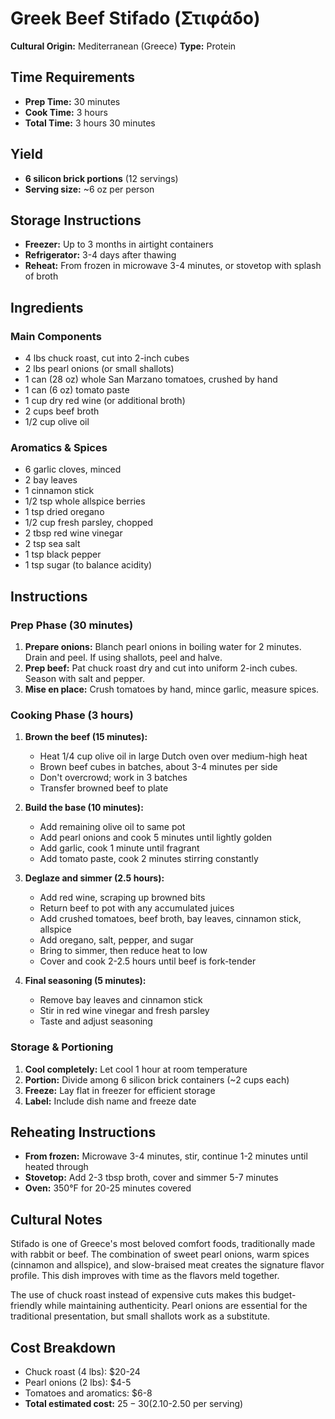 # Greek Beef Stifado (Στιφάδο)
**Cultural Origin:** Mediterranean (Greece)
**Type:** Protein

## Time Requirements
- **Prep Time:** 30 minutes
- **Cook Time:** 3 hours
- **Total Time:** 3 hours 30 minutes

## Yield
- **6 silicon brick portions** (12 servings)
- **Serving size:** ~6 oz per person

## Storage Instructions
- **Freezer:** Up to 3 months in airtight containers
- **Refrigerator:** 3-4 days after thawing
- **Reheat:** From frozen in microwave 3-4 minutes, or stovetop with splash of broth

## Ingredients

### Main Components
- 4 lbs chuck roast, cut into 2-inch cubes
- 2 lbs pearl onions (or small shallots)
- 1 can (28 oz) whole San Marzano tomatoes, crushed by hand
- 1 can (6 oz) tomato paste
- 1 cup dry red wine (or additional broth)
- 2 cups beef broth
- 1/2 cup olive oil

### Aromatics & Spices
- 6 garlic cloves, minced
- 2 bay leaves
- 1 cinnamon stick
- 1/2 tsp whole allspice berries
- 1 tsp dried oregano
- 1/2 cup fresh parsley, chopped
- 2 tbsp red wine vinegar
- 2 tsp sea salt
- 1 tsp black pepper
- 1 tsp sugar (to balance acidity)

## Instructions

### Prep Phase (30 minutes)
1. **Prepare onions:** Blanch pearl onions in boiling water for 2 minutes. Drain and peel. If using shallots, peel and halve.
2. **Prep beef:** Pat chuck roast dry and cut into uniform 2-inch cubes. Season with salt and pepper.
3. **Mise en place:** Crush tomatoes by hand, mince garlic, measure spices.

### Cooking Phase (3 hours)
1. **Brown the beef (15 minutes):**
   - Heat 1/4 cup olive oil in large Dutch oven over medium-high heat
   - Brown beef cubes in batches, about 3-4 minutes per side
   - Don't overcrowd; work in 3 batches
   - Transfer browned beef to plate

2. **Build the base (10 minutes):**
   - Add remaining olive oil to same pot
   - Add pearl onions and cook 5 minutes until lightly golden
   - Add garlic, cook 1 minute until fragrant
   - Add tomato paste, cook 2 minutes stirring constantly

3. **Deglaze and simmer (2.5 hours):**
   - Add red wine, scraping up browned bits
   - Return beef to pot with any accumulated juices
   - Add crushed tomatoes, beef broth, bay leaves, cinnamon stick, allspice
   - Add oregano, salt, pepper, and sugar
   - Bring to simmer, then reduce heat to low
   - Cover and cook 2-2.5 hours until beef is fork-tender

4. **Final seasoning (5 minutes):**
   - Remove bay leaves and cinnamon stick
   - Stir in red wine vinegar and fresh parsley
   - Taste and adjust seasoning

### Storage & Portioning
1. **Cool completely:** Let cool 1 hour at room temperature
2. **Portion:** Divide among 6 silicon brick containers (~2 cups each)
3. **Freeze:** Lay flat in freezer for efficient storage
4. **Label:** Include dish name and freeze date

## Reheating Instructions
- **From frozen:** Microwave 3-4 minutes, stir, continue 1-2 minutes until heated through
- **Stovetop:** Add 2-3 tbsp broth, cover and simmer 5-7 minutes
- **Oven:** 350°F for 20-25 minutes covered

## Cultural Notes
Stifado is one of Greece's most beloved comfort foods, traditionally made with rabbit or beef. The combination of sweet pearl onions, warm spices (cinnamon and allspice), and slow-braised meat creates the signature flavor profile. This dish improves with time as the flavors meld together.

The use of chuck roast instead of expensive cuts makes this budget-friendly while maintaining authenticity. Pearl onions are essential for the traditional presentation, but small shallots work as a substitute.

## Cost Breakdown
- Chuck roast (4 lbs): $20-24
- Pearl onions (2 lbs): $4-5
- Tomatoes and aromatics: $6-8
- **Total estimated cost:** $25-30 ($2.10-2.50 per serving)